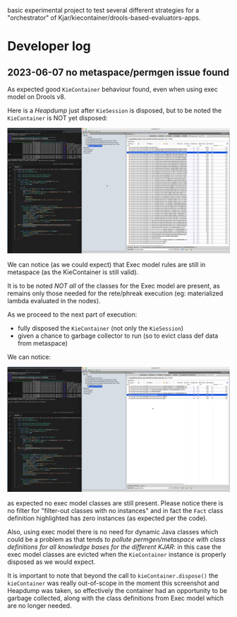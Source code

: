 basic experimental project to test several different strategies for a "orchestrator" of Kjar/kiecontainer/drools-based-evaluators-apps.

# Developer log

## 2023-06-07 no metaspace/permgen issue found

As expected good `KieContainer` behaviour found, even when using exec model on Drools v8.

Here is a _Heapdump_ just after `KieSession` is disposed, but to be noted the `KieContainer` is NOT yet disposed:

![](/images/Screenshot%202023-06-07%20at%2011.38.45.png)

We can notice (as we could expect) that Exec model rules are still in metaspace (as the KieContainer is still valid).

It is to be noted _NOT all_ of the classes for the Exec model are present, as remains only those needed for the rete/phreak execution (eg: materialized lambda evaluated in the nodes).

As we proceed to the next part of execution:
- fully disposed the `KieContainer` (not only the `KieSession`)
- given a chance to garbage collector to run (so to evict class def data from metaspace)

We can notice:

![](/images/Screenshot%202023-06-07%20at%2011.39.19.png)

as expected no exec model classes are still present. Please notice there is no filter for "filter-out classes with no instances" and in fact the `Fact` class definition highlighted has zero instances (as expected per the code).

Also, using exec model there is no need for dynamic Java classes which could be a problem as that tends _to pollute permgen/metaspace with class definitions for all knowledge bases for the different KJAR_: in this case the exec model classes are evicted when the `KieContainer` instance is properly disposed as we would expect.

It is important to note that beyond the call to `kieContainer.dispose()` the `kieContainer` was really out-of-scope in the moment this screenshot and Heapdump was taken, so effectively the container had an opportunity to be garbage collected, along with the class definitions from Exec model which are no longer needed.
